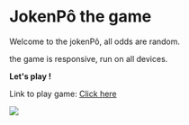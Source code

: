 # JokenPô the game

<p>Welcome to the jokenPô, all odds are random.</p>
<p>the game is responsive, run on all devices.</p>

**Let's play !**

<p>Link to play game: <a href="https://joken-po-eight.vercel.app/"> Click here </a></p>

<img src="https://i.ibb.co/4jsGB0r/Screenshot-2023-07-05-20-05-24.png">



